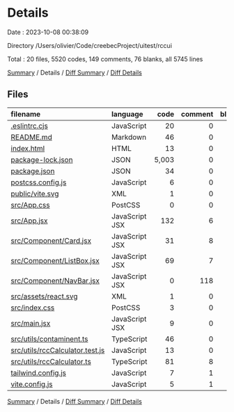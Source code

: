# Details

Date : 2023-10-08 00:38:09

Directory /Users/olivier/Code/creebecProject/uitest/rccui

Total : 20 files,  5520 codes, 149 comments, 76 blanks, all 5745 lines

[Summary](results.md) / Details / [Diff Summary](diff.md) / [Diff Details](diff-details.md)

## Files
| filename | language | code | comment | blank | total |
| :--- | :--- | ---: | ---: | ---: | ---: |
| [.eslintrc.cjs](/.eslintrc.cjs) | JavaScript | 20 | 0 | 1 | 21 |
| [README.md](/README.md) | Markdown | 46 | 0 | 20 | 66 |
| [index.html](/index.html) | HTML | 13 | 0 | 1 | 14 |
| [package-lock.json](/package-lock.json) | JSON | 5,003 | 0 | 1 | 5,004 |
| [package.json](/package.json) | JSON | 34 | 0 | 1 | 35 |
| [postcss.config.js](/postcss.config.js) | JavaScript | 6 | 0 | 1 | 7 |
| [public/vite.svg](/public/vite.svg) | XML | 1 | 0 | 0 | 1 |
| [src/App.css](/src/App.css) | PostCSS | 0 | 0 | 1 | 1 |
| [src/App.jsx](/src/App.jsx) | JavaScript JSX | 132 | 6 | 17 | 155 |
| [src/Component/Card.jsx](/src/Component/Card.jsx) | JavaScript JSX | 31 | 8 | 4 | 43 |
| [src/Component/ListBox.jsx](/src/Component/ListBox.jsx) | JavaScript JSX | 69 | 7 | 6 | 82 |
| [src/Component/NavBar.jsx](/src/Component/NavBar.jsx) | JavaScript JSX | 0 | 118 | 8 | 126 |
| [src/assets/react.svg](/src/assets/react.svg) | XML | 1 | 0 | 0 | 1 |
| [src/index.css](/src/index.css) | PostCSS | 3 | 0 | 0 | 3 |
| [src/main.jsx](/src/main.jsx) | JavaScript JSX | 9 | 0 | 2 | 11 |
| [src/utils/contaminent.ts](/src/utils/contaminent.ts) | TypeScript | 46 | 0 | 3 | 49 |
| [src/utils/rccCalculator.test.js](/src/utils/rccCalculator.test.js) | JavaScript | 13 | 0 | 3 | 16 |
| [src/utils/rccCalculator.ts](/src/utils/rccCalculator.ts) | TypeScript | 81 | 8 | 4 | 93 |
| [tailwind.config.js](/tailwind.config.js) | JavaScript | 7 | 1 | 1 | 9 |
| [vite.config.js](/vite.config.js) | JavaScript | 5 | 1 | 2 | 8 |

[Summary](results.md) / Details / [Diff Summary](diff.md) / [Diff Details](diff-details.md)